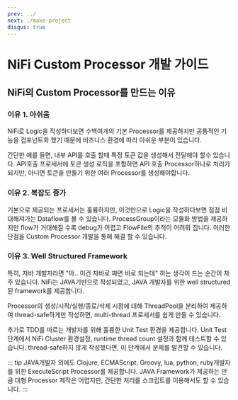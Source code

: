 ```yaml
---
prev: ../
next: ./make-project
disqus: true
---
```


# NiFi Custom Processor 개발 가이드

## NiFi의 Custom Processor를 만드는 이유

### 이유 1. 아쉬움

NiFi로 Logic을 작성하다보면 수백여개의 기본 Processor를 제공하지만 공통적인 기능을 컴포넌트화 했기 때문에 비즈니스 환경에 따라 아쉬운 부분이 있습니다.

간단한 예를 들면, 내부 API를 호출 할때 특정 토큰 값을 생성해서 전달해야 할수 있습니다. API호출 프로세서에 토큰 생성 로직을 포함하면 API 호출 Processor하나로 처리가 되지만, 아니면 토큰을 만들기 위한 여러 Processor를 생성해야합니다.

### 이유 2. 복잡도 증가

기본으로 제공되는 프로세서는 훌륭하지만, 이것만으로 Logic을 작성하다보면 점점 비대해져가는 Dataflow를 볼 수 있습니다. ProcessGroup이라는 모듈화 방법을 제공하지만 flow가 거대해질 수록 debug가 어렵고 FlowFile의 추적이 어려워 집니다. 이러한 단점을 Custom Processor 개발을 통해 해결 할 수 있습니다.

### 이유 3. Well Structured Framework

특히, 자바 개발자라면 "아.. 이건 자바로 짜면 바로 되는데" 하는 생각이 드는 순간이 자주 있습니다. NiFi는 JAVA기반으로 작성되었고, JAVA 개발자를 위한 well structured된 framework를 제공합니다.

Processor의 생성/시작/실행/종료/삭제 시점에 대해 ThreadPool을 분리하여 제공하여 thread-safe하게만 작성하면, multi-thread 프로세서를 쉽게 만들 수 있습니다.

추가로 TDD를 따르는 개발자를 위해 훌륭한 Unit Test 환경을 제공합니다. Unit Test단계에서 NiFi Cluster 환경설정, runtime thread count 설정과 함께 테스트할 수 있습니다. thread-safe하지 않게 작성했다면, 이 단계에서 문제를 발견할 수 있습니다.

::: tip
JAVA개발자 외에도 Clojure, ECMAScript, Groovy, lua, python, ruby개발자를 위한 ExecuteScript Processor를 제공합니다. JAVA Framework가 제공하는 만큼 대형 Processor 제작은 어렵지만, 간단한 처리를 스크립트를 이용해서도 할 수 있습니다.
:::
